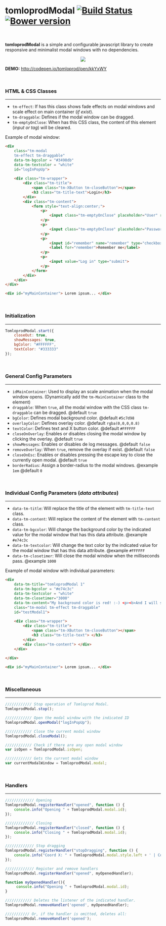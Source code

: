 # tomloprodModal [![Build Status](https://travis-ci.org/tomloprod/tomloprodModal.svg?branch=master)](https://travis-ci.org/tomloprod/tomloprodModal) [![Bower version](https://badge.fury.io/bo/tomloprodModal.png)](http://badge.fury.io/bo/tomloprodModal)

<br>

**tomloprodModal** is a simple and configurable javascript library to create responsive and minimalist modal windows with no dependencies.
<p align="center">
<img src="https://github.com/tomloprod/tomloprodModal/blob/master/tomloprodModal-test.gif"/>
</p>

**DEMO:** http://codepen.io/tomloprod/pen/kkYxWY

<br>

### HTML & CSS Classes
---

* `tm-effect`: If has this class shows fade effects on modal windows and scale effect on main container (*if exist*).
* `tm-draggable`: Defines if the modal window can be dragged.
* `tm-emptyOnClose`: When has this CSS class, the content of this element (*input or tag*) will be cleared.


Example of modal window:

````html
<div 
	class="tm-modal 
	tm-effect tm-draggable" 
	data-tm-bgcolor = "#3498db"
	data-tm-textcolor = "white"
	id="logInPopUp">
	
	<div class="tm-wrapper">
		<div class="tm-title">
			<span class="tm-XButton tm-closeButton"></span>  
			<h3 class="tm-title-text">Login</h3> 
		</div>
		<div class="tm-content">
			<form style="text-align:center;">
				<p>
					<input class="tm-emptyOnClose" placeholder="User" required="" type="text">
				</p>
				<p>
					<input class="tm-emptyOnClose" placeholder="Password" required="" type="password">
				</p>
				<p>
					<input id="remember" name="remember" type="checkbox" value="1">
					<label for="remember">Remember me</label>
				</p>
				<p>
					<input value="Log in" type="submit">
				</p>
			</form>
		</div>
	</div>
</div>

<div id="myMainContainer"> Lorem ipsum... </div>

````
<br>

### Initialization
---

````javascript
TomloprodModal.start({
    closeOut: true,
    showMessages: true,
    bgColor: "#FFFFFF",
    textColor: "#333333"
});
````

<br>

### General Config Parameters
---

* `idMainContainer`: Used to display an scale animation when the modal window opens. (Dynamically add the `tm-MainContainer` class to the element)
* `draggable`: When `true`, all the modal window with the CSS class `tm-draggable` can be dragged. @default `true`
* `bgColor`: Defines modal background color. @default `#5c7d98`
* `overlayColor`: Defines overlay color. @default `rgba(0,0,0,0.8)`
* `textColor`: Defines text and X button color. @default `#FFFFFF`
* `closeOnOverlay`: Enables or disables closing the modal window by clicking the overlay. @default `true`
* `showMessages`: Enables or disables de log messages. @default `false`
* `removeOverlay`: When `true`, remove the overlay if exist. @default `false`
* `closeOnEsc`: Enables or disables pressing the escape key to close the currently open modal. @default `true`
* `borderRadius`: Assign a border-radius to the modal windows. @example `1em` @default `0`

<br>

### Individual Config Parameters (*data attributes*)
---

* `data-tm-title`: Will replace the title of the element with `tm-title-text` class.
* `data-tm-content`: Will replace the content of the element with `tm-content` class.
* `data-tm-bgcolor`: Will change the background color by the indicated value for the modal window that has this data attribute. @example `#e74c3c`
* `data-tm-textcolor`: Will change the text color by the indicated value for the modal window that has this data attribute. @example `#FFFFFF`
* `data-tm-closetimer`: Will close the modal window when the milliseconds pass. @example `1000`

Example of modal window with individual parameters:

````html
<div 
    data-tm-title="tomloprodModal 1" 
    data-tm-bgcolor = "#e74c3c"
    data-tm-textcolor = "white"
    data-tm-closetimer="3000"
    data-tm-content="My background color is red! :-) <p><b>And I will self-destruct in 3 seconds</b>" 
    class="tm-modal tm-effect tm-draggable" 
    id="testModal1">
    
    <div class="tm-wrapper">
        <div class="tm-title">
            <span class="tm-XButton tm-closeButton"></span>  
            <h3 class="tm-title-text"> </h3> 
        </div>
        <div class="tm-content"> </div>
    </div>
    
</div>

<div id="myMainContainer"> Lorem ipsum... </div>
````
<br>

### Miscellaneous
---

````javascript
//////////// Stop operation of Tomloprod Modal.
TomloprodModal.stop();

//////////// Open the modal window with the indicated ID
TomloprodModal.openModal("logInPopUp");

//////////// Close the current modal window
TomloprodModal.closeModal();

//////////// Check if there are any open modal window
var isOpen = TomloprodModal.isOpen;

//////////// Gets the current modal window
var currentModalWindow = TomloprodModal.modal;
````

<br>

### Handlers
---


````javascript
///////////// Opening
TomloprodModal.registerHandler("opened", function () {
    console.info("Opening " + TomloprodModal.modal.id);
});

///////////// Closing
TomloprodModal.registerHandler("closed", function () {
    console.info("Closing " + TomloprodModal.modal.id);
});

///////////// Stop dragging
TomloprodModal.registerHandler("stopDragging", function () {
    console.info("Coord X: " + TomloprodModal.modal.style.left + ' | Coord Y: ' + TomloprodModal.modal.style.top);
});

///////////// Register and remove handlers
TomloprodModal.registerHandler("opened", myOpenedHandler);

function myOpenedHandler(){
     console.info("Opening " + TomloprodModal.modal.id);
}

//////////// Deletes the listener of the indicated handler.
TomloprodModal.removeHandler('opened', myOpenedHandler);

/////////// Or, if the handler is omitted, deletes all:
TomloprodModal.removeHandler('opened');
````
